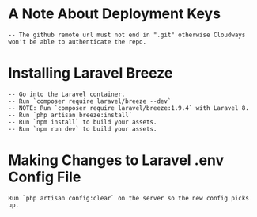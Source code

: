 # A Note About Deployment Keys

    -- The github remote url must not end in ".git" otherwise Cloudways won't be able to authenticate the repo.
    
# Installing Laravel Breeze

    -- Go into the Laravel container.
    -- Run `composer require laravel/breeze --dev`
    -- NOTE: Run `composer require laravel/breeze:1.9.4` with Laravel 8.
    -- Run `php artisan breeze:install`
    -- Run `npm install` to build your assets.
    -- Run `npm run dev` to build your assets.

# Making Changes to Laravel .env Config File

    Run `php artisan config:clear` on the server so the new config picks up.
